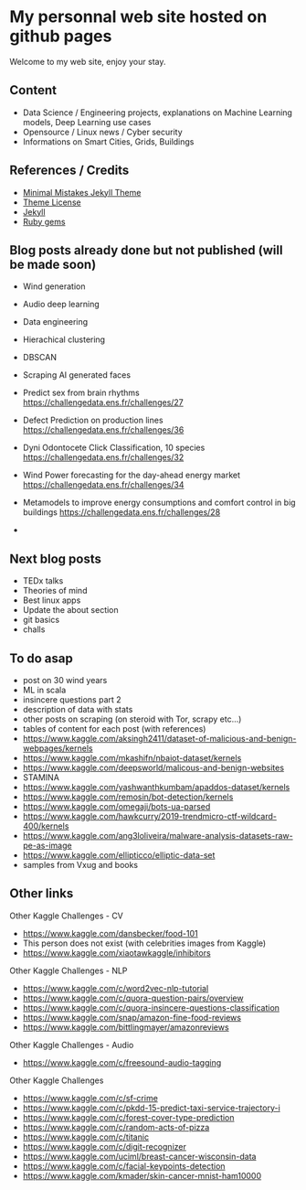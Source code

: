 
# My personnal web site hosted on github pages
Welcome to my web site, enjoy your stay.

## Content
* Data Science / Engineering projects, explanations on Machine Learning models, Deep Learning use cases
* Opensource / Linux news / Cyber security
* Informations on Smart Cities, Grids, Buildings

## References / Credits
* [Minimal Mistakes Jekyll Theme](https://mmistakes.github.io/minimal-mistakes/)
* [Theme License](https://raw.githubusercontent.com/mmistakes/minimal-mistakes/master/LICENSE.txt)
* [Jekyll](https://jekyllrb.com/)
* [Ruby gems](https://rubygems.org/gems/minimal-mistakes-jekyll)

## Blog posts already done but not published (will be made soon)

- Wind generation
- Audio deep learning
- Data engineering
- Hierachical clustering
- DBSCAN
- Scraping AI generated faces


- Predict sex from brain rhythms https://challengedata.ens.fr/challenges/27
- Defect Prediction on production lines https://challengedata.ens.fr/challenges/36
- Dyni Odontocete Click Classification, 10 species https://challengedata.ens.fr/challenges/32
- Wind Power forecasting for the day-ahead energy market https://challengedata.ens.fr/challenges/34
- Metamodels to improve energy consumptions and comfort control in big buildings https://challengedata.ens.fr/challenges/28
- 

## Next blog posts

- TEDx talks
- Theories of mind
- Best linux apps
- Update the about section
- git basics
- challs

## To do asap
- post on 30 wind years
- ML in scala
- insincere questions part 2
- description of data with stats
- other posts on scraping (on steroid with Tor, scrapy etc...)
- tables of content for each post (with references)
- https://www.kaggle.com/aksingh2411/dataset-of-malicious-and-benign-webpages/kernels
- https://www.kaggle.com/mkashifn/nbaiot-dataset/kernels
- https://www.kaggle.com/deepsworld/malicous-and-benign-websites
- STAMINA
- https://www.kaggle.com/yashwanthkumbam/apaddos-dataset/kernels
- https://www.kaggle.com/remosin/bot-detection/kernels
- https://www.kaggle.com/omegaji/bots-ua-parsed
- https://www.kaggle.com/hawkcurry/2019-trendmicro-ctf-wildcard-400/kernels
- https://www.kaggle.com/ang3loliveira/malware-analysis-datasets-raw-pe-as-image
- https://www.kaggle.com/ellipticco/elliptic-data-set
- samples from Vxug and books

## Other links 

Other Kaggle Challenges - CV
- https://www.kaggle.com/dansbecker/food-101
- This person does not exist (with celebrities images from Kaggle)
- https://www.kaggle.com/xiaotawkaggle/inhibitors

Other Kaggle Challenges - NLP
- https://www.kaggle.com/c/word2vec-nlp-tutorial
- https://www.kaggle.com/c/quora-question-pairs/overview
- https://www.kaggle.com/c/quora-insincere-questions-classification
- https://www.kaggle.com/snap/amazon-fine-food-reviews
- https://www.kaggle.com/bittlingmayer/amazonreviews

Other Kaggle Challenges - Audio
- https://www.kaggle.com/c/freesound-audio-tagging

Other Kaggle Challenges
- https://www.kaggle.com/c/sf-crime
- https://www.kaggle.com/c/pkdd-15-predict-taxi-service-trajectory-i
- https://www.kaggle.com/c/forest-cover-type-prediction
- https://www.kaggle.com/c/random-acts-of-pizza
- https://www.kaggle.com/c/titanic
- https://www.kaggle.com/c/digit-recognizer
- https://www.kaggle.com/uciml/breast-cancer-wisconsin-data
- https://www.kaggle.com/c/facial-keypoints-detection
- https://www.kaggle.com/kmader/skin-cancer-mnist-ham10000
